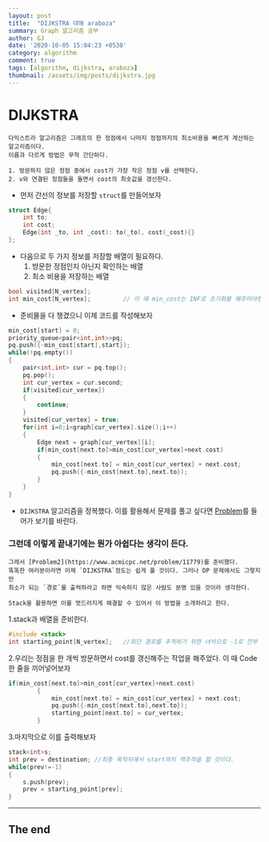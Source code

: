 ```yaml
---
layout: post
title:  "DIJKSTRA 대해 araboza"
summary: Graph 알고리즘 공부
author: GJ
date: '2020-10-05 15:04:23 +0530'
category: algorithm
comment: true
tags: [algorithm, dijkstra, araboza]
thumbnail: /assets/img/posts/dijkstra.jpg
---
```



# DIJKSTRA

    다익스트라 알고리즘은 그래프의 한 정점에서 나머지 정점까지의 최소비용을 빠르게 계산하는 알고리즘이다.
    이름과 다르게 방법은 무척 간단하다.

    1. 방문하지 않은 정점 중에서 cost가 가장 작은 정점 v를 선택한다.
    2. v와 연결된 정점들을 돌면서 cost의 최솟값을 갱신한다.


* 먼저 간선의 정보를 저장할 `struct`를 만들어보자


```cpp
struct Edge{
    int to;
    int cost;
    Edge(int _to, int _cost): to(_to), cost(_cost){}
};
```

* 다음으로 두 가지 정보를 저장할 배열이 필요하다.
    1. 방문한 정점인지 아닌지 확인하는 배열
    2. 최소 비용을 저장하는 배열


```cpp
bool visited[N_vertex];
int min_cost[N_vertex];         // 이 때 min_cost는 INF로 초기화를 해주어야한다.
```

* 준비물을 다 챙겼으니 이제 코드를 작성해보자

```cpp
min_cost[start] = 0;
priority_queue<pair<int,int>>pq;
pq.push({-min_cost[start],start});
while(!pq.empty())
{
    pair<int,int> cur = pq.top();
    pq.pop();
    int cur_vertex = cur.second;
    if(visited[cur_vertex])
    {
        continue;
    }
    visited[cur_vertex] = true;
    for(int i=0;i<graph[cur_vertex].size();i++)
    {
        Edge next = graph[cur_vertex][i];
        if(min_cost[next.to]>min_cost[cur_vertex]+next.cost)
        {
            min_cost[next.to] = min_cost[cur_vertex] + next.cost;
            pq.push({-min_cost[next.to],next.to});
        }
    }
}
```

* `DIJKSTRA` 알고리즘을 정복했다. 이를 활용해서 문제를 풀고 싶다면 [Problem](https://www.acmicpc.net/problem/1753)를 들어가 보기를 바란다.

### 그런데 이렇게 끝내기에는 뭔가 아쉽다는 생각이 든다.
    그래서 [Problem2](https://www.acmicpc.net/problem/11779)를 준비했다.
    똑똑한 여러분이라면 이제 `DIJKSTRA`정도는 쉽게 풀 것이다. 그러나 DP 문제에서도 그렇지만
    최소가 되는 `경로`를 출력하라고 하면 익숙하지 않은 사람도 분명 있을 것이라 생각한다.

    Stack을 활용하면 이를 멋드러지게 해결할 수 있어서 이 방법을 소개하려고 한다.

1.stack과 배열을 준비한다.


```cpp
#include <stack>
int starting_point[N_vertex];   //최단 경로를 추적하기 위한 녀석으로 -1로 전부 초기화 해주자!
```


2.우리는 정점을 한 개씩 방문하면서 cost를 갱신해주는 작업을 해주었다. 이 때 Code 한 줄을 끼어넣어보자


```cpp
if(min_cost[next.to]>min_cost[cur_vertex]+next.cost)
        {
            min_cost[next.to] = min_cost[cur_vertex] + next.cost;
            pq.push({-min_cost[next.to],next.to});
            starting_point[next.to] = cur_vertex;
        }
```


3.마지막으로 이를 출력해보자


```cpp
stack<int>s;
int prev = destination; //최종 목적지에서 start까지 역추적을 할 것이다.
while(prev!=-1)
{
    s.push(prev);
    prev = starting_point[prev];
}
```

---
## The end
